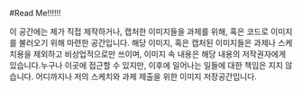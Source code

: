 #Read Me!!!!!!

이 공간에는 제가 직접 제작하거나, 캡처한 이미지들을 과제를 위해, 혹은 코드로 이미지를 불러오기 위해 마련한 공간입니다.
해당 이미지, 혹은 캡처된 이미지들은 과제나 스케치용을 제외하고 비상업적으로만 쓰이며, 
이미지 속 내용은 해당 내용의 저작권자에게 있습니다.누구나 이곳에 접근할 수 있지만, 이후에 일어나는 일들에 대한 책임은 지지 않습니다.
어디까지나 저의 스케치와 과제 제출을 위한 이미지 저장공간입니다.

